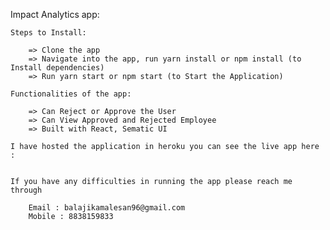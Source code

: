 Impact Analytics app:

    Steps to Install:

        => Clone the app
        => Navigate into the app, run yarn install or npm install (to Install dependencies)
        => Run yarn start or npm start (to Start the Application)

    Functionalities of the app:

        => Can Reject or Approve the User
        => Can View Approved and Rejected Employee
        => Built with React, Sematic UI

    I have hosted the application in heroku you can see the live app here :
        

    If you have any difficulties in running the app please reach me through 

        Email : balajikamalesan96@gmail.com
        Mobile : 8838159833